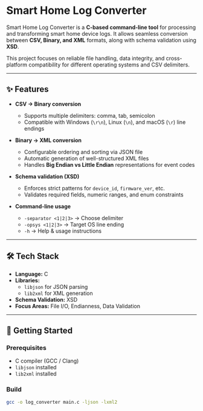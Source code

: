 # Smart Home Log Converter  

Smart Home Log Converter is a **C-based command-line tool** for processing and transforming smart home device logs. It allows seamless conversion between **CSV, Binary, and XML** formats, along with schema validation using **XSD**.  

This project focuses on reliable file handling, data integrity, and cross-platform compatibility for different operating systems and CSV delimiters.  

---

## ✨ Features  

- **CSV → Binary conversion**  
  - Supports multiple delimiters: comma, tab, semicolon  
  - Compatible with Windows (`\r\n`), Linux (`\n`), and macOS (`\r`) line endings  

- **Binary → XML conversion**  
  - Configurable ordering and sorting via JSON file  
  - Automatic generation of well-structured XML files  
  - Handles **Big Endian vs Little Endian** representations for event codes  

- **Schema validation (XSD)**  
  - Enforces strict patterns for `device_id`, `firmware_ver`, etc.  
  - Validates required fields, numeric ranges, and enum constraints  

- **Command-line usage**  
  - `-separator <1|2|3>` → Choose delimiter  
  - `-opsys <1|2|3>` → Target OS line ending  
  - `-h` → Help & usage instructions  

---

## 🛠️ Tech Stack  

- **Language:** C  
- **Libraries:**  
  - `libjson` for JSON parsing  
  - `lib2xml` for XML generation  
- **Schema Validation:** XSD  
- **Focus Areas:** File I/O, Endianness, Data Validation  

---

## 🚀 Getting Started  

### Prerequisites  
- C compiler (GCC / Clang)  
- `libjson` installed  
- `lib2xml` installed  

### Build  
```bash
gcc -o log_converter main.c -ljson -lxml2
